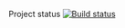 Project status [![Build status](https://ci.appveyor.com/api/projects/status/ca3wpc1qcup3obgs?svg=true)](https://ci.appveyor.com/project/Oksana-Petrova/hw-2-5-patterns-task1)